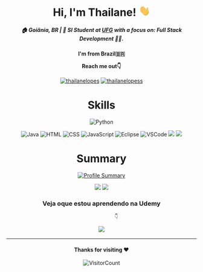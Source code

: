 <div align="center">
  <h1>
    Hi, I'm Thailane! 
    <img src="https://raw.githubusercontent.com/ABSphreak/ABSphreak/master/gifs/Hi.gif" width="30px"> 
  </h1> 




##### :house: Goiânia, BR | :closed_book: SI Student at [UFG](https://ufg.br) with a focus on: Full Stack Development 🧑‍💻. 
 **I'm from Brazil🇧🇷**

  **Reach me out👇**
  
<a href="https://www.linkedin.com/in/thailane-lopes-dutra/" target="blank"><img align="center" src="https://cdn.jsdelivr.net/npm/simple-icons@3.0.1/icons/linkedin.svg" alt="thailanelopes" height="30" width="30" /></a>                                                                                                                 <a href="https://www.instagram.com/thailanelopess/" target="blank"><img align="center" src="https://cdn.jsdelivr.net/npm/simple-icons@3.0.1/icons/instagram.svg" alt="thailanelopess" height="30" width="30" /></a>









# Skills

<img alt="Python" src="https://img.shields.io/badge/python%20-%2314354C.svg?&style=for-the-badge&logo=python&logoColor=white"/>  

![Java](https://camo.githubusercontent.com/e17e119d8c9bb34ac9710be65d35d52a7e04cc260476760305525204df5f34b0/68747470733a2f2f696d672e736869656c64732e696f2f62616467652f2d4a6176612d3030373339363f7374796c653d666c61742d737175617265266c6f676f3d6a617661) ![HTML](https://camo.githubusercontent.com/0c3a16a22ae058cfe38a06dc9ea16404cf006409262f547c9ccfa3ec8b30f71e/68747470733a2f2f696d672e736869656c64732e696f2f62616467652f2d48544d4c352d4533344632363f7374796c653d666c61742d737175617265266c6f676f3d68746d6c35266c6f676f436f6c6f723d7768697465) ![CSS](https://camo.githubusercontent.com/2435c2a64789b8a71c701a1a593b4a6e6869789bfb0626e515dc2a6b6dffa6c5/68747470733a2f2f696d672e736869656c64732e696f2f62616467652f2d435353332d3135373242363f7374796c653d666c61742d737175617265266c6f676f3d63737333) ![JavaScript](https://camo.githubusercontent.com/cf1a0ef083a2372d7f66b4691d5d25bfd8c098f42871e8da90edb1f32ed187c4/68747470733a2f2f696d672e736869656c64732e696f2f62616467652f2d4a6176615363726970742d626c61636b3f7374796c653d666c61742d737175617265266c6f676f3d6a617661736372697074)
![Eclipse](https://camo.githubusercontent.com/5395fa328395998163ba3ae03e20eb6cd633c2535f4149cc6b2f5fa40113ecaf/68747470733a2f2f696d672e736869656c64732e696f2f62616467652f2d45636c697073652d3243323235353f7374796c653d666c61742d737175617265266c6f676f3d65636c69707365266c6f676f436f6c6f723d7768697465) ![VSCode](https://camo.githubusercontent.com/639d2f4c43a01e8f0382589b9e2dae1d20161b6ec0bc9a40dcd99917f1b2286d/68747470733a2f2f696d672e736869656c64732e696f2f62616467652f2d5653436f64652d3030374143433f7374796c653d666c61742d737175617265266c6f676f3d76697375616c2d73747564696f2d636f6465266c6f676f436f6c6f723d7768697465)
<img src="https://img.shields.io/badge/Ubuntu-E95420?style=flat&logo=ubuntu&logoColor=white"/>
<img src="https://img.shields.io/badge/Linux-000000?style=flat&logo=linux&logoColor=yellow"/>






 # Summary

[![Profile Summary](https://img.shields.io/badge/-Profile%30Summary-222222?style=flat-square&logo=ghost&logoColor=white&link=https://profile-summary-for-github.com/user/thailanelopes)](https://profile-summary-for-github.com/user/thailanelopes)
  
  

<img height="200em" src="https://github-readme-stats.vercel.app/api?username=thailanelopes&show_icons=true&hide_border=true&count_private=true&include_all_commits=true&theme=tokyonight" /> <img height="200em" src="https://github-readme-stats.vercel.app/api/top-langs/?username=thailanelopes&exclude_repo=KNN-Image-Classification&show_icons=true&hide_border=true&layout=compact&langs_count=8&theme=tokyonight"/>

  
   ### Veja oque estou aprendendo na Udemy 
               👇
<a href='https://www.udemy.com/user/thailane-lopes-dutra/'><img width=110px heigth=auto src='https://www.udemy.com/staticx/udemy/images/v6/logo-coral.svg'></a>


---------
#### Thanks for visiting :heart:
![VisitorCount](https://profile-counter.glitch.me/BrownNego/count.svg)
  
